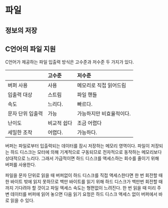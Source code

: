 # 파일

## 정보의 저장

## C언어의 파일 지원

C언어가 제공하는 파일 입출력 방식은 고수준과 저수준 두 가지가 있다.

| |고수준 | 저수준
|:----|:----|:---|
|버퍼 사용 | 사용 | 메모리로 직접 읽어드림
|입출력 대상 | 스트림 | 파일 핸들 |
|속도 | 느리다. | 빠르다.
|문자 단위 입출력 | 가능 | 가능하지만 비효율적이다.
|난이도 | 비교적 쉽다 | 조금 어렵다
|세밀한 조작 | 어렵다. | 가능하다. |

버퍼는 파일로부터 입출력되는 데이터를 잠시 저장하는 메모리 영역이다.
파일이 저장되는 하드 디스크는 모터에 의해 기계적으로 구동되므로 전자적으로 동작하는
메모리보다 상대적으로 느리다. 그래서 가급적이면 하드 디스크를 액세스하는 회수를 줄이기 위해
버퍼를 사용한다. 

파일을 문자 단위로 읽을 때 버퍼없이 하드 디스크를 직접 액세스한다면 한 번 회전할 때
한 바이트 밖에 읽지 못하므로 백만 바이트를 읽기 위해 하드 디스크가 백만번 회전할 때까지
기다려야 할 것이고 파일 엑세스 속도는 형편없이 느려진다. 한 번 읽을 때 미리 주변 데이터를
버퍼에 읽어 놓으면 다음 읽기 요청은 하드 디스크 액세스 없이 버퍼에서 바로 읽을 수 있다. 


